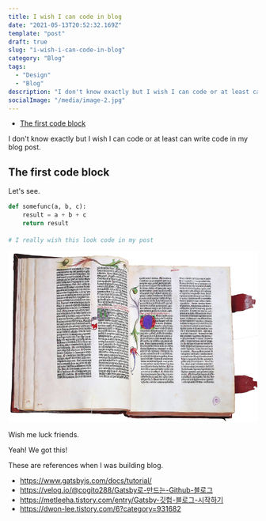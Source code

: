 ```yaml
---
title: I wish I can code in blog
date: "2021-05-13T20:52:32.169Z"
template: "post"
draft: true
slug: "i-wish-i-can-code-in-blog"
category: "Blog"
tags:
  - "Design"
  - "Blog"
description: "I don't know exactly but I wish I can code or at least can write code in my blog post."
socialImage: "/media/image-2.jpg"
---
```


- [The first code block](#the-first-code-block)

I don't know exactly but I wish I can code or at least can write code in my blog post.

## The first code block

Let's see.

```python
def somefunc(a, b, c):
    result = a + b + c
    return result

# I really wish this look code in my post
```

![42-line-bible.jpg](/media/42-line-bible.jpg)

Wish me luck friends.

Yeah! We got this!

These are references when I was building blog.
- https://www.gatsbyjs.com/docs/tutorial/
- https://velog.io/@cogito288/Gatsby로-만드는-Github-블로그
- https://metleeha.tistory.com/entry/Gatsby-깃헙-블로그-시작하기
- https://dwon-lee.tistory.com/6?category=931682

